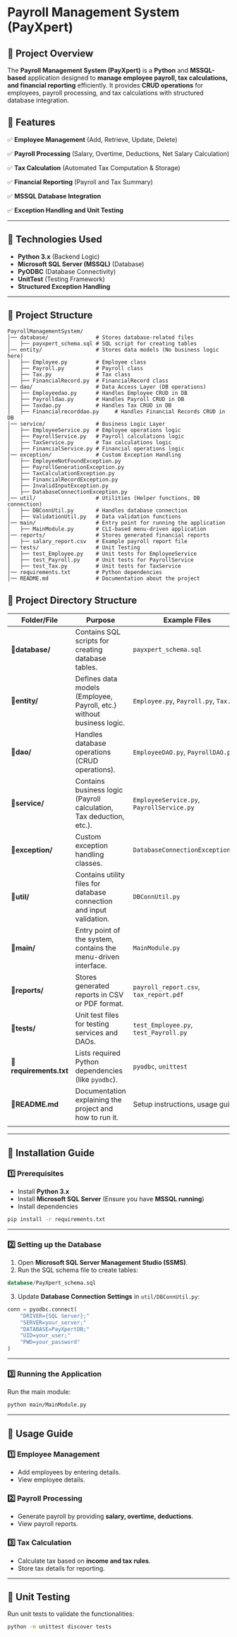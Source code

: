 # Payroll Management System (PayXpert)

## 📌 Project Overview

The **Payroll Management System (PayXpert)** is a **Python** and **MSSQL-based** application designed to **manage employee payroll, tax calculations, and financial reporting** efficiently. It provides **CRUD operations** for employees, payroll processing, and tax calculations with structured database integration.

## 📌 Features

✅ **Employee Management** (Add, Retrieve, Update, Delete)

✅ **Payroll Processing** (Salary, Overtime, Deductions, Net Salary Calculation)

✅ **Tax Calculation** (Automated Tax Computation & Storage)

✅ **Financial Reporting** (Payroll and Tax Summary)

✅ **MSSQL Database Integration**

✅ **Exception Handling and Unit Testing**

---

## 📌 Technologies Used

- **Python 3.x** (Backend Logic)
- **Microsoft SQL Server (MSSQL)** (Database)
- **PyODBC** (Database Connectivity)
- **UnitTest** (Testing Framework)
- **Structured Exception Handling**

---

## 📌 Project Structure

```
PayrollManagementSystem/
│── database/               # Stores database-related files
│   ├── payxpert_schema.sql # SQL script for creating tables
│── entity/                 # Stores data models (No business logic here)
│   ├── Employee.py         # Employee class
│   ├── Payroll.py          # Payroll class
│   ├── Tax.py              # Tax class
│   ├── FinancialRecord.py  # FinancialRecord class
│── dao/                    # Data Access Layer (DB operations)
│   ├── Employeedao.py      # Handles Employee CRUD in DB
│   ├── Payrolldao.py       # Handles Payroll CRUD in DB
│   ├── Taxdao.py           # Handles Tax CRUD in DB
│   ├── Financialrecorddao.py     # Handles Financial Records CRUD in DB
│── service/                # Business Logic Layer
│   ├── EmployeeService.py  # Employee operations logic
│   ├── PayrollService.py   # Payroll calculations logic
│   ├── TaxService.py       # Tax calculations logic
│   ├── FinancialService.py # Financial operations logic
│── exception/              # Custom Exception Handling
│   ├── EmployeeNotFoundException.py
│   ├── PayrollGenerationException.py
│   ├── TaxCalculationException.py
│   ├── FinancialRecordException.py
│   ├── InvalidInputException.py
│   ├── DatabaseConnectionException.py
│── util/                   # Utilities (Helper functions, DB connection)
│   ├── DBConnUtil.py       # Handles database connection
│   ├── ValidationUtil.py   # Data validation functions
│── main/                   # Entry point for running the application
│   ├── MainModule.py       # CLI-based menu-driven application
│── reports/                # Stores generated financial reports
│   ├── salary_report.csv   # Example payroll report file
│── tests/                  # Unit Testing
│   ├── test_Employee.py    # Unit tests for EmployeeService
│   ├── test_Payroll.py     # Unit tests for PayrollService
│   ├── test_Tax.py         # Unit tests for TaxService
│── requirements.txt        # Python dependencies
│── README.md               # Documentation about the project

```

## 📌 Project Directory Structure


| **Folder/File**        | **Purpose**                                                     | **Example Files**                       |
| ---------------------------- | --------------------------------------------------------------------- | --------------------------------------------- |
| 📂**database/**        | Contains SQL scripts for creating database tables.                    | `payxpert_schema.sql`                       |
| 📂**entity/**          | Defines data models (Employee, Payroll, etc.) without business logic. | `Employee.py`, `Payroll.py`, `Tax.py`   |
| 📂**dao/**             | Handles database operations (CRUD operations).                        | `EmployeeDAO.py`, `PayrollDAO.py`         |
| 📂**service/**         | Contains business logic (Payroll calculation, Tax deduction, etc.).   | `EmployeeService.py`, `PayrollService.py` |
| 📂**exception/**       | Custom exception handling classes.                                    | `DatabaseConnectionException.py`            |
| 📂**util/**            | Contains utility files for database connection and input validation.  | `DBConnUtil.py`                             |
| 📂**main/**            | Entry point of the system, contains the menu-driven interface.        | `MainModule.py`                             |
| 📂**reports/**         | Stores generated reports in CSV or PDF format.                        | `payroll_report.csv`, `tax_report.pdf`    |
| 📂**tests/**           | Unit test files for testing services and DAOs.                        | `test_Employee.py`, `test_Payroll.py`     |
| 📄**requirements.txt** | Lists required Python dependencies (like `pyodbc`).                 | `pyodbc`, `unittest`                      |
| 📄**README.md**        | Documentation explaining the project and how to run it.               | Setup instructions, usage guide               |
|                              |                                                                       |                                               |

---

## 📌 Installation Guide

### **1️⃣ Prerequisites**

- Install **Python 3.x**
- Install **Microsoft SQL Server** (Ensure you have **MSSQL running**)
- Install dependencies

```bash
pip install -r requirements.txt
```

---

### **2️⃣ Setting up the Database**

1. Open **Microsoft SQL Server Management Studio (SSMS)**.
2. Run the SQL schema file to create tables:

```sql
database/PayXpert_schema.sql
```

3. Update **Database Connection Settings** in `util/DBConnUtil.py`:

```python
conn = pyodbc.connect(
    "DRIVER={SQL Server};"
    "SERVER=your_server;"
    "DATABASE=PayXpertDB;"
    "UID=your_user;"
    "PWD=your_password"
)
```

---

### **3️⃣ Running the Application**

Run the main module:

```bash
python main/MainModule.py
```

---

## 📌 Usage Guide

### **1️⃣ Employee Management**

- Add employees by entering details.
- View employee details.

### **2️⃣ Payroll Processing**

- Generate payroll by providing **salary, overtime, deductions**.
- View payroll reports.

### **3️⃣ Tax Calculation**

- Calculate tax based on **income and tax rules**.
- Store tax details for reporting.

---

## 📌 Unit Testing

Run unit tests to validate the functionalities:

```bash
python -m unittest discover tests
```
